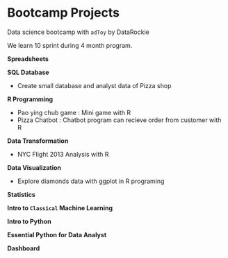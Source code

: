 # Bootcamp Projects

Data science bootcamp with `adToy` by DataRockie

We learn 10 sprint during 4 month program.

**Spreadsheets**

**SQL Database**
- Create small database and analyst data of Pizza shop

**R Programming**
- Pao ying chub game : Mini game with R
- Pizza Chatbot : Chatbot program can recieve order from customer with R

**Data Transformation**
- NYC Flight 2013 Analysis with R

**Data Visualization**
- Explore diamonds data with ggplot in R programing

**Statistics**

**Intro to `Classical` Machine Learning**

**Intro to Python**

**Essential Python for Data Analyst**

**Dashboard**
